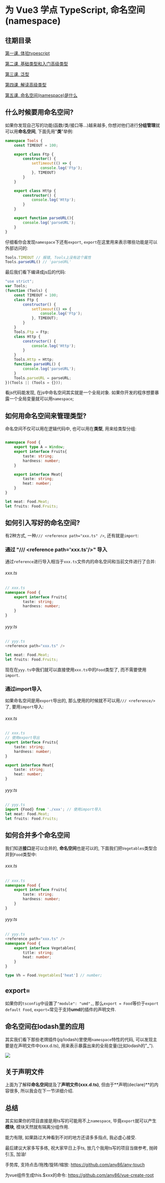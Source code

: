 # 为 Vue3 学点 TypeScript, 命名空间(namespace)

## 往期目录
[第一课, 体验typescript](https://juejin.im/post/5d19ad6de51d451063431864)

[第二课, 基础类型和入门高级类型](https://juejin.im/post/5d1af3426fb9a07ed4411a9b)

[第三课, 泛型](https://juejin.im/post/5d27f160e51d45108223fcf9)

[第四课, 解读高级类型](https://juejin.im/post/5d3fe80fe51d456206115987)

[第五课, 命名空间(namespace)是什么](https://juejin.im/post/5d5d04dfe51d4561af16dd24)


## 什么时候要用命名空间?
如果你发现自己写的功能(函数/类/接口等...)越来越多, 你想对他们进行**分组管理**就可以用**命名空间**, 下面先用"**类**"举例:

``` typescript
namespace Tools {
    const TIMEOUT = 100;

    export class Ftp {
        constructor() {
            setTimeout(() => {
                console.log('Ftp');
            }, TIMEOUT)
        }
    }

    export class Http {
        constructor() {
            console.log('Http');
        }
    }

    export function parseURL(){
        console.log('parseURL');
    }
}
```
仔细看你会发现`namespace`下还有`export`, `export`在这里用来表示哪些功能是可以外部访问的:

```typescript
Tools.TIMEOUT // 报错, Tools上没有这个属性
Tools.parseURL() // 'parseURL'
```

最后我们看下编译成js后的代码:
```javascript
"use strict";
var Tools;
(function (Tools) {
    const TIMEOUT = 100;
    class Ftp {
        constructor() {
            setTimeout(() => {
                console.log('Ftp');
            }, TIMEOUT);
        }
    }
    Tools.Ftp = Ftp;
    class Http {
        constructor() {
            console.log('Http');
        }
    }
    Tools.Http = Http;
    function parseURL() {
        console.log('parseURL');
    }
    Tools.parseURL = parseURL;
})(Tools || (Tools = {}));
```
看js代码能发现, 在js中命名空间其实就是一个全局对象. 如果你开发的程序想要暴露一个全局变量就可以用`namespace`;

## 如何用命名空间来管理类型?
命名空间不仅可以用在逻辑代码中, 也可以用在**类型**, 用来给类型分组:
```typescript

namespace Food {
    export type A = Window;
    export interface Fruits{
        taste: string;
        hardness: number;
    }

    export interface Meat{
        taste: string;
        heat: number;
    }
}

let meat: Food.Meat;
let fruits: Food.Fruits;
```

## 如何引入写好的命名空间?
有2种方式, 一种`/// <reference path="xxx.ts" />`, 还有就是`import`:

### 通过 "/// <reference path='xxx.ts'/\>" 导入
通过`reference`进行导入相当于`xxx.ts`文件内的命名空间和当前文件进行了合并:

###### xxx.ts
```typescript
// xxx.ts
namespace Food {
    export interface Fruits{
        taste: string;
        hardness: number;
    }
}
```

###### yyy.ts
```typescript
// yyy.ts
<reference path="xxx.ts" />

let meat: Food.Meat;
let fruits: Food.Fruits;
```
现在在`yyy.ts`中我们就可以直接使用`xxx.ts`中的`Food`类型了, 而不需要使用`import`.

### 通过import导入
如果命名空间是用`export`导出的, 那么使用的时候就不可以用`/// <reference/>`了, 要用`import`导入:

###### xxx.ts
```typescript
// xxx.ts
// 使用export导出
export interface Fruits{
    taste: string;
    hardness: number;
}

export interface Meat{
    taste: string;
    heat: number;
}
```

###### yyy.ts
```typescript
// yyy.ts
import {Food} from './xxx'; // 使用import导入
let meat: Food.Meat;
let fruits: Food.Fruits;
```

## 如何合并多个命名空间
我们知道**接口**是可以合并的, **命名空间**也是可以的, 下面我们把`Vegetables`类型合并到`Food`类型中:
###### xxx.ts
```typescript
// xxx.ts
namespace Food {
    export interface Fruits{
        taste: string;
        hardness: number;
    }
}
```

###### yyy.ts
```typescript
// yyy.ts
<reference path="xxx.ts" />
namespace Food {
    export interface Vegetables{
        title: string;
        heat: number;
    }
}

type Vh = Food.Vegetables['heat'] // number;
```

## export=

如果你的`tsconfig`中设置了`"module": "umd",`, 那么`export = Food`等价于`export default Food`, `export=`常见于支持**umd**的插件的声明文件.

## 命名空间在lodash里的应用
其实我们看下那些老牌插件(jq/lodash)里使用`namespace`特性的代码, 可以发现主要是在声明文件中(xxx.d.ts), 用来表示暴露出来的全局变量(比如lodash的"_").

![](https://ws1.sinaimg.cn/large/005IQkzXly1g67dbezdx1j30lo0hatd2.jpg)

## 关于声明文件
上面为了解释**命名空间**提及了**声明文件(xxx.d.ts)**, 但由于**声明(declare)**的内容很多, 所以我会在下一节详细介绍.

## 总结
其实如果你的项目直接是用ts写的可能用不上`namespace`, 毕竟`export`就可以产生**模块**, 模块天然就有隔离分组作用. 

能力有限, 如果路过大神看到不对的地方还请多多指点, 我必虚心接受.

最后建议大家多写多练, 祝大家早日上手ts, 放几个我用ts写的项目当做参考, 抛砖引玉, 加油!

手势库, 支持点击/拖拽/旋转/缩放: https://github.com/any86/any-touch

为vue组件生成this.$xxx的命令: https://github.com/any86/vue-create-root
